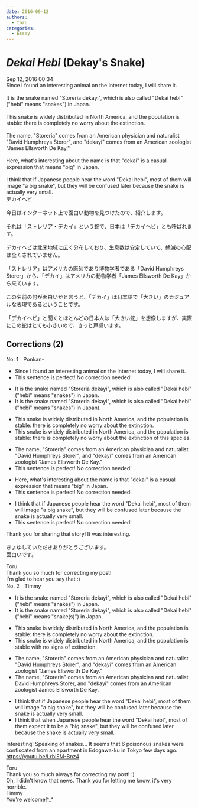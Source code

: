 ```yaml
---
date: 2016-09-12
authors:
  - toru
categories:
  - Essay
---
```


<h1 id="subject_show"><strong><em>Dekai Hebi</strong></em> (Dekay's Snake)</h1>
<div class="date">Sep 12, 2016 00:34</div>
<div id="post"><div id="body_show_ori">
 Since I found an interesting animal on the Internet today, I will share it.<br/><br/>It is the snake named "Storeria dekayi", which is also called "Dekai hebi" ("hebi" means "snakes") in Japan.<br/><br/>This snake is widely distributed in North America, and the population is stable: there is completely no worry about the extinction.<br/><br/>The name, "Storeria" comes from an American physician and naturalist "David Humphreys Storer", and "dekayi" comes from an American zoologist "James Ellsworth De Kay."<br/><br/>Here, what's interesting about the name is that "dekai" is a casual expression that means "big" in Japan.<br/><br/>I think that if Japanese people hear the word "Dekai hebi", most of them will image "a big snake", but they will be confused later because the snake is actually very small.
</div></div>

<!-- more -->

<div id="post_ja"><div id="body_show_mo">
デカイヘビ<br/><br/>今日はインターネット上で面白い動物を見つけたので、紹介します。<br/><br/>それは「ストレリア・デカイ」という蛇で、日本は「デカイヘビ」とも呼ばれます。<br/><br/>デカイヘビは北米地域に広く分布しており、生息数は安定していて、絶滅の心配は全くされていません。<br/><br/>「ストレリア」はアメリカの医師であり博物学者である「David Humphreys Storer」から、「デカイ」はアメリカの動物学者「James Ellsworth De Kay」から来ています。<br/><br/>この名前の何が面白いかと言うと、「デカイ」は日本語で「大きい」のカジュアルな表現であるということです。<br/><br/>「デカイヘビ」と聞くとほとんどの日本人は「大きい蛇」を想像しますが、実際にこの蛇はとても小さいので、きっと戸惑います。
</div></div>

## Corrections (2)
<div id="block"><div class="first_name"> No. 1　<span class="just_name">Ponkan-</span></div><div id="block2">
<ul class="correction_field">
<li class="incorrect">Since I found an interesting animal on the Internet today, I will share it.</li>
<li class="corrected perfect">This sentence is perfect! No correction needed!</li>
</ul>
<ul class="correction_field">
<li class="incorrect">It is the snake named "Storeria dekayi", which is also called "Dekai hebi" ("hebi" means "snakes") in Japan.</li>
<li class="corrected correct">
It is the snake named "Storeria dekayi", which is also called "Dekai hebi" ("hebi" means "snakes"<span class="sline">)</span> in Japan).
</li>
</ul>
<ul class="correction_field">
<li class="incorrect">This snake is widely distributed in North America, and the population is stable: there is completely no worry about the extinction.</li>
<li class="corrected correct">
This snake is widely distributed in North America, and the population is stable: there is completely no worry about the extinction <span class="f_blue">of this species</span>.
</li>
</ul>
<ul class="correction_field">
<li class="incorrect">The name, "Storeria" comes from an American physician and naturalist "David Humphreys Storer", and "dekayi" comes from an American zoologist "James Ellsworth De Kay."</li>
<li class="corrected perfect">This sentence is perfect! No correction needed!</li>
</ul>
<ul class="correction_field">
<li class="incorrect">Here, what's interesting about the name is that "dekai" is a casual expression that means "big" in Japan.</li>
<li class="corrected perfect">This sentence is perfect! No correction needed!</li>
</ul>
<ul class="correction_field">
<li class="incorrect">I think that if Japanese people hear the word "Dekai hebi", most of them will image "a big snake", but they will be confused later because the snake is actually very small.</li>
<li class="corrected perfect">This sentence is perfect! No correction needed!</li>
</ul>
<p class="comment_small">
 Thank you for sharing that story! It was interesting.
 <br/>
 <br/>
 きょゆしていただきありがとうございます。
 <br/>
 面白いです。
</p>

</div><div class="name"><span class="just_name">Toru</span><br>
Thank you so much for correcting my post!<br/>I'm glad to hear you say that :)
</div>
</div>
<div id="block"><div class="first_name"> No. 2　<span class="just_name">Timmy</span></div><div id="block2">
<ul class="correction_field">
<li class="incorrect">It is the snake named "Storeria dekayi", which is also called "Dekai hebi" ("hebi" means "snakes") in Japan.</li>
<li class="corrected correct">
It is the snake named "Storeria dekayi", which is also called "Dekai hebi" ("hebi" means "snake(s)") in Japan.
</li>
</ul>
<ul class="correction_field">
<li class="incorrect">This snake is widely distributed in North America, and the population is stable: there is completely no worry about the extinction.</li>
<li class="corrected correct">
This snake is widely distributed in North America, and the population is stable <span class="f_blue">with</span> no <span class="f_blue">signs of </span>extinction.
</li>
</ul>
<ul class="correction_field">
<li class="incorrect">The name, "Storeria" comes from an American physician and naturalist "David Humphreys Storer", and "dekayi" comes from an American zoologist "James Ellsworth De Kay."</li>
<li class="corrected correct">
The name, "Storeria" comes from an American physician and naturalist, David Humphreys Storer, and "dekayi" comes from an American zoologist James Ellsworth De Kay.
</li>
</ul>
<ul class="correction_field">
<li class="incorrect">I think that if Japanese people hear the word "Dekai hebi", most of them will image "a big snake", but they will be confused later because the snake is actually very small.</li>
<li class="corrected correct">
I think that <span class="f_blue">when</span> Japanese people hear the word "Dekai hebi", most of them <span class="f_blue">expect it to be</span> a "big snake", but they will be confused later because the snake is actually very small.
</li>
</ul>
<p class="comment_small">
 Interesting! Speaking of snakes... It seems that 6 poisonous snakes were confiscated from an apartment in Edogawa-ku in Tokyo few days ago.
 <br/>
 <a href="https://youtu.be/LrblEM-Bnz4" target="_blank">
  https://youtu.be/LrblEM-Bnz4
 </a>
</p>

</div><div class="name"><span class="just_name">Toru</span><br>
Thank you so much always for correcting my post! :)<br/>Oh, I didn't know that news. Thank you for letting me know, it's very horrible.
</div>
<div class="name"><span class="just_name">Timmy</span><br>
You're welcome!^_^
</div>
</div>
